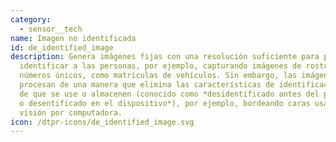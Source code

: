 ```yaml
---
category: 
  - sensor__tech
name: Imagen no identificada
id: de_identified_image
description: Genera imágenes fijas con una resolución suficiente para poder
  identificar a las personas, por ejemplo, capturando imágenes de rostros o
  números únicos, como matrículas de vehículos. Sin embargo, las imágenes se
  procesan de una manera que elimina las características de identificación antes
  de que se use o almacenen (conocido como *desidentificado antes del primer uso
  o desentificado en el dispositivo*), por ejemplo, bordeando caras usando la
  visión por computadora.
icon: /dtpr-icons/de_identified_image.svg
---
```

